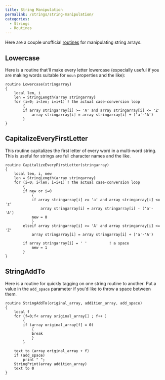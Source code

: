 ```yaml
---
title: String Manipulation
permalink: /strings/string-manipulation/
categories: 
  - Strings
  - Routines
---
```


Here are a couple unofficial [routines](routines/) for
manipulating string arrays.

## Lowercase

Here is a routine that'll make every letter lowercase (especially useful
if you are making words suitable for `noun` properties and the like):

    routine Lowercase(stringarray)
    {
        local len, i
        len = StringLength(array stringarray)
        for (i=0; i<len; i=i+1) ! the actual case-conversion loop
            {
            if array stringarray[i] >= 'A' and array stringarray[i] <= 'Z'
                array stringarray[i] = array stringarray[i] + ('a'-'A')
            }
    }

## CapitalizeEveryFirstLetter

This routine capitalizes the first letter of every word in a multi-word
string. This is useful for strings are full character names and the
like.

    routine CapitalizeEveryFirstLetter(stringarray)
    {
        local len, i, new
        len = StringLength(array stringarray)
        for (i=0; i<len; i=i+1) ! the actual case-conversion loop
            {
            if new or i=0
                {
                if array stringarray[i] >= 'a' and array stringarray[i] <= 'z'
                    array stringarray[i] = array stringarray[i] - ('a'-'A')
                new = 0
                }
            elseif array stringarray[i] >= 'A' and array stringarray[i] <= 'Z'
                array stringarray[i] = array stringarray[i] + ('a'-'A')

            if array stringarray[i] = ' '          ! a space
                new = 1
            }
    }

## StringAddTo

Here is a routine for quickly tagging on one string routine to another.
Put a value in the `add_space` parameter if you'd like to throw a space
between them.

    routine StringAddTo(original_array, addition_array, add_space)
    {
        local f
        for (f=0;f< array original_array[] ; f++ )
            {
            if (array original_array[f] = 0)
                {
                break
                }
            }

        text to (array original_array + f)
        if (add_space)
            print " ";
        StringPrint(array addition_array)
        text to 0
    }
